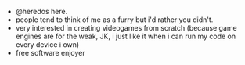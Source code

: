 - @heredos here.
- people tend to think of me as a furry but i'd rather you didn't.
- very interested in creating videogames from scratch (because game engines are for the weak, JK, i just like it when i can run my code on every device i own)
- free software enjoyer

<!---
heredos/heredos is a ✨ special ✨ repository because its `README.md` (this file) appears on your GitHub profile.
You can click the Preview link to take a look at your changes.
--->
